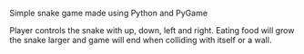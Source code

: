 Simple snake game made using Python and PyGame

Player controls the snake with up, down, left and right. Eating food will grow the snake larger and game will end when colliding with itself or a wall.

